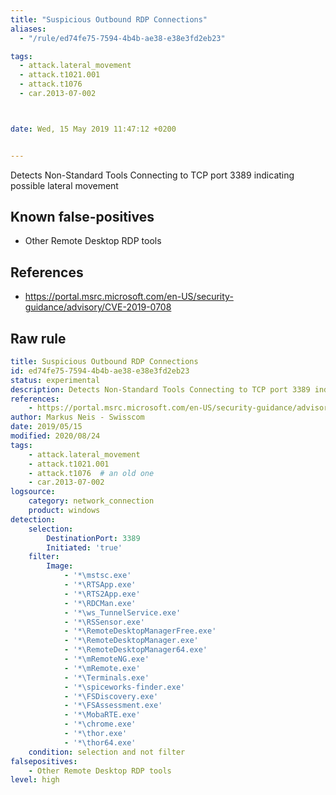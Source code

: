 ```yaml
---
title: "Suspicious Outbound RDP Connections"
aliases:
  - "/rule/ed74fe75-7594-4b4b-ae38-e38e3fd2eb23"

tags:
  - attack.lateral_movement
  - attack.t1021.001
  - attack.t1076
  - car.2013-07-002



date: Wed, 15 May 2019 11:47:12 +0200


---
```


Detects Non-Standard Tools Connecting to TCP port 3389 indicating possible lateral movement

<!--more-->


## Known false-positives

* Other Remote Desktop RDP tools



## References

* https://portal.msrc.microsoft.com/en-US/security-guidance/advisory/CVE-2019-0708


## Raw rule
```yaml
title: Suspicious Outbound RDP Connections
id: ed74fe75-7594-4b4b-ae38-e38e3fd2eb23
status: experimental
description: Detects Non-Standard Tools Connecting to TCP port 3389 indicating possible lateral movement
references:
    - https://portal.msrc.microsoft.com/en-US/security-guidance/advisory/CVE-2019-0708
author: Markus Neis - Swisscom
date: 2019/05/15
modified: 2020/08/24
tags:
    - attack.lateral_movement
    - attack.t1021.001
    - attack.t1076  # an old one
    - car.2013-07-002
logsource:
    category: network_connection
    product: windows
detection:
    selection:
        DestinationPort: 3389
        Initiated: 'true'
    filter:
        Image:
            - '*\mstsc.exe'
            - '*\RTSApp.exe'
            - '*\RTS2App.exe'
            - '*\RDCMan.exe'
            - '*\ws_TunnelService.exe'
            - '*\RSSensor.exe'
            - '*\RemoteDesktopManagerFree.exe'
            - '*\RemoteDesktopManager.exe'
            - '*\RemoteDesktopManager64.exe'
            - '*\mRemoteNG.exe'
            - '*\mRemote.exe'
            - '*\Terminals.exe'
            - '*\spiceworks-finder.exe'
            - '*\FSDiscovery.exe'
            - '*\FSAssessment.exe'
            - '*\MobaRTE.exe'
            - '*\chrome.exe'
            - '*\thor.exe'
            - '*\thor64.exe'
    condition: selection and not filter 
falsepositives:
    - Other Remote Desktop RDP tools
level: high

```

